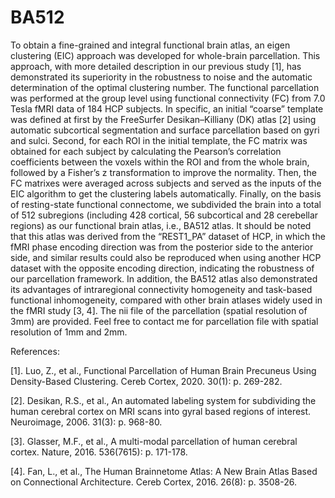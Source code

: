# BA512

To obtain a fine-grained and integral functional brain atlas, an eigen clustering (EIC) approach was developed for whole-brain parcellation. This approach, with more detailed description in our previous study [1], has demonstrated its superiority in the robustness to noise and the automatic determination of the optimal clustering number. The functional parcellation was performed at the group level using functional connectivity (FC) from 7.0 Tesla fMRI data of 184 HCP subjects. In specific, an initial “coarse” template was defined at first by the FreeSurfer Desikan–Killiany (DK) atlas [2] using automatic subcortical segmentation and surface parcellation based on gyri and sulci. Second, for each ROI in the initial template, the FC matrix was obtained for each subject by calculating the Pearson’s correlation coefficients between the voxels within the ROI and from the whole brain, followed by a Fisher’s z transformation to improve the normality. Then, the FC matrixes were averaged across subjects and served as the inputs of the EIC algorithm to get the clustering labels automatically. Finally, on the basis of resting-state functional connectome, we subdivided the brain into a total of 512 subregions (including 428 cortical, 56 subcortical and 28 cerebellar regions) as our functional brain atlas, i.e., BA512 atlas. It should be noted that this atlas was derived from the “REST1_PA” dataset of HCP, in which the fMRI phase encoding direction was from the posterior side to the anterior side, and similar results could also be reproduced when using another HCP dataset with the opposite encoding direction, indicating the robustness of our parcellation framework. In addition, the BA512 atlas also demonstrated its advantages of intraregional connectivity homogeneity and task-based functional inhomogeneity, compared with other brain atlases widely used in the fMRI study [3, 4]. The nii file of the parcellation (spatial resolution of 3mm) are provided. Feel free to contact me for parcellation file with spatial resolution of 1mm and 2mm.

References:

[1]. Luo, Z., et al., Functional Parcellation of Human Brain Precuneus Using Density-Based Clustering. Cereb Cortex, 2020. 30(1): p. 269-282.

[2]. Desikan, R.S., et al., An automated labeling system for subdividing the human cerebral cortex on MRI scans into gyral based regions of interest. Neuroimage, 2006. 31(3): p. 968-80.

[3]. Glasser, M.F., et al., A multi-modal parcellation of human cerebral cortex. Nature, 2016. 536(7615): p. 171-178.

[4]. Fan, L., et al., The Human Brainnetome Atlas: A New Brain Atlas Based on Connectional Architecture. Cereb Cortex, 2016. 26(8): p. 3508-26.
